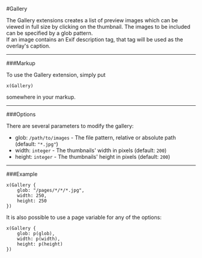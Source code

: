 #Gallery

The Gallery extensions creates a list of preview images which can be viewed in full size by clicking on the thumbnail. The images to be included can be specified by a glob pattern.    
If an image contains an Exif description tag, that tag will be used as the overlay's caption.

---

###Markup

To use the Gallery extension, simply put 

	x(Gallery)
	
somewhere in your markup.

---

###Options

There are several parameters to modify the gallery:

- glob:	`/path/to/images` - The file pattern, relative or absolute path (default: `"*.jpg"`)
- width: `integer` - The thumbnails' width in pixels (default: `200`)
- height: `integer` - The thumbnails' height in pixels (default: `200`)

---

###Example

	x(Gallery {
		glob: "/pages/*/*/*.jpg", 
		width: 250, 
		height: 250
	}) 
	
It is also possible to use a page variable for any of the options:

	x(Gallery {
		glob: p(glob), 
		width: p(width), 
		height: p(height)
	}) 